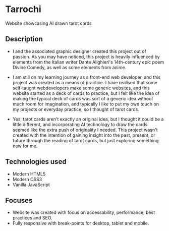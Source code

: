 # Tarrochi

Website showcasing AI drawn tarot cards

## Description

* I and the associated graphic designer created this project out of passion. As you may have noticed, this project is heavily influenced by elements from the Italian writer Dante Alighieri's 14th-century epic poem Divine Comedy, as well as some elements from anime.

* I am still on my learning journey as a front-end web developer, and this project was created as a means of practice. I have realised that some self-taught webdevelopers make some generic websites, and this website started as a deck of cards to practice, but I felt like the idea of making the typical deck of cards was sort of a generic idea without much room for imagination, and typically I like to put my own touch on my projects or everyday practice, so I thought of tarot cards.

* Yes, tarot cards aren't exactly an original idea, but I thought it could be a little different, and incorporating AI technology to draw the cards seemed like the extra push of originality I needed. This project wasn't created with the intention of gaining insight into the past, present, or future through the reading of tarot cards, but just exploring something new for me.


## Technologies used

* Modern HTML5
* Modern CSS3
* Vanilla JavaScript

## Focuses

* Website was created with focus on accessability, performance, best practices and SEO.
* Fully responsive with break-points for desktop, tablet and mobile.
